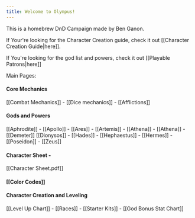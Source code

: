 ```yaml
---
title: Welcome to Olympus!
---
```

This is a homebrew DnD Campaign made by Ben Ganon.

If Your're looking for the Character Creation guide, check it out [[Character Creation Guide|here]].

If You're looking for the god list and powers, check it out [[Playable Patrons|here]] 

Main Pages:
#### Core Mechanics
[[Combat Mechanics]]  - [[Dice mechanics]] - [[Afflictions]] 

#### Gods and Powers
[[Aphrodite]] - [[Apollo]] - [[Ares]] - [[Artemis]] - [[Athena]] - [[Athena]] - [[Demeter]]
[[Dionysos]] - [[Hades]] - [[Hephaestus]] - [[Hermes]] - [[Poseidon]] - [[Zeus]]

#### Character Sheet -
[[Character Sheet.pdf]]
#### [[Color Codes]]
#### Character Creation and Leveling
[[Level Up Chart]] - [[Races]] - [[Starter Kits]] - [[God Bonus Stat Chart]]
